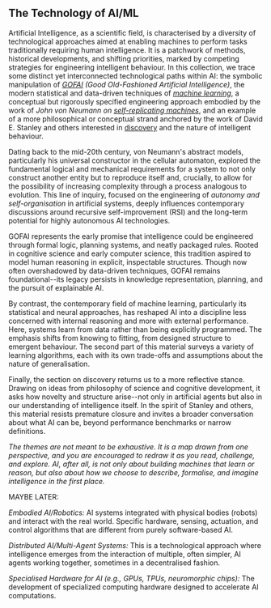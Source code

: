 
## The Technology of AI/ML

Artificial Intelligence, as a scientific field, is characterised by a diversity of technological
approaches aimed at enabling machines to perform tasks traditionally requiring human intelligence.
It is a patchwork of methods, historical developments, and shifting priorities, marked by competing
strategies for engineering intelligent behaviour. In this collection, we trace some distinct
yet interconnected technological paths within AI: the symbolic manipulation of
*[GOFAI](./gofai/) (Good Old-Fashioned Artificial Intelligence)*, the modern statistical
and data-driven techniques of *[machine learning](./ml/)*, a conceptual but rigorously
specified engineering approach embodied by the work of *John von Neumann on
[self-replicating machines](./replicate/)*, and an example of a more philosophical or conceptual
strand anchored by the work of David E. Stanley and others interested in [discovery](./discovery/)
and the nature of intelligent behaviour.


Dating back to the mid-20th century, von Neumann's abstract models, particularly his universal
constructor in the cellular automaton, explored the fundamental logical and mechanical requirements
for a system to not only construct another entity but to reproduce itself and, crucially,
to allow for the possibility of increasing complexity through a process analogous to evolution.
This line of inquiry, focused on the engineering of *autonomy and self-organisation* in
artificial systems, deeply influences contemporary discussions around recursive self-improvement
(RSI) and the long-term potential for highly autonomous AI technologies.

GOFAI represents the early promise that intelligence could be engineered through formal logic,
planning systems, and neatly packaged rules. Rooted in cognitive science and early computer
science, this tradition aspired to model human reasoning in explicit, inspectable structures.
Though now often overshadowed by data-driven techniques, GOFAI remains foundational--its legacy
persists in knowledge representation, planning, and the pursuit of explainable AI.

By contrast, the contemporary field of machine learning, particularly its statistical and neural
approaches, has reshaped AI into a discipline less concerned with internal reasoning and more
with external performance. Here, systems learn from data rather than being explicitly programmed.
The emphasis shifts from knowing to fitting, from designed structure to emergent behaviour.
The second part of this material surveys a variety of learning algorithms, each with its own
trade-offs and assumptions about the nature of generalisation.

Finally, the section on discovery returns us to a more reflective stance. Drawing on ideas from
philosophy of science and cognitive development, it asks how novelty and structure arise--not
only in artificial agents but also in our understanding of intelligence itself. In the spirit
of Stanley and others, this material resists premature closure and invites a broader conversation
about what AI can be, beyond performance benchmarks or narrow definitions.


*The themes are not meant to be exhaustive. It is a map drawn from one perspective,
and you are encouraged to redraw it as you read, challenge, and explore. AI, after all, is not
only about building machines that learn or reason, but also about how we choose to describe,
formalise, and imagine intelligence in the first place.*




MAYBE LATER:

*Embodied AI/Robotics:*
AI systems integrated with physical bodies (robots) and interact with the real world.
Specific hardware, sensing, actuation, and control algorithms that are different
from purely software-based AI.

*Distributed AI/Multi-Agent Systems:*
This is a technological approach where intelligence emerges from the interaction of multiple,
often simpler, AI agents working together, sometimes in a decentralised fashion.

*Specialised Hardware for AI (e.g., GPUs, TPUs, neuromorphic chips):*
The development of specialized computing hardware
designed to accelerate AI computations.

